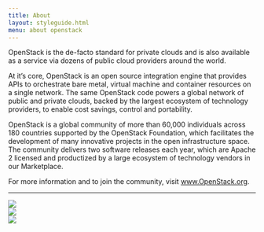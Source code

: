 ```yaml
---
title: About
layout: styleguide.html
menu: about openstack
---
```


<div class="row">
  <div class="col-sm-12">
    <p>
    OpenStack is the de-facto standard for private clouds and is also available as a service via dozens of public cloud providers around the world.
    </p>
    <p>
    At it’s core, OpenStack is an open source integration engine that provides APIs to orchestrate bare metal, virtual machine and container resources on a single network. The same OpenStack code powers a global network of public and private clouds, backed by the largest ecosystem of technology providers, to enable cost savings, control and portability.
    </p>
    <p>
    OpenStack is a global community of more than 60,000 individuals across 180 countries supported by the OpenStack Foundation, which facilitates the development of many innovative projects in the open infrastructure space. The community delivers two software releases each year, which are Apache 2 licensed and productized by a large ecosystem of technology vendors in our Marketplace.
    </p>
    <p>
    For more information and to join the community, visit <a href="http://openstack.org">www.OpenStack.org</a>.
    </p>
  </div>
</div>
<hr/>
 
<div class="row">
	<div class="col-sm-4">
		<img src="/images/supporting-images/superuser.jpg" class="responsive-image" />
	</div>
	<div class="col-sm-4">
		<img src="/images/supporting-images/biplane.jpg" class="responsive-image" />
	</div>
	<div class="col-sm-4">
		<img src="/images/supporting-images/attendees.jpg" class="responsive-image" />
	</div>	
</div>